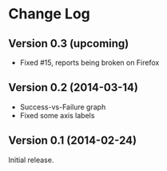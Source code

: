 Change Log
==========

Version 0.3 (upcoming)
----------------------

* Fixed #15, reports being broken on Firefox

Version 0.2 (2014-03-14)
------------------------

* Success-vs-Failure graph
* Fixed some axis labels

Version 0.1 (2014-02-24)
------------------------

Initial release.

